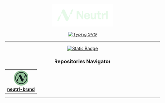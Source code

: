 <span align="center">
  <p align="center">
    <a href="https://neutrl.fi">
      <img alt="Neutrl" src="https://github.com/Neutrl-lab/neutrl-brand/blob/main/logo/png/neutrl-logo-light.png" width="200">
    </a>
  </p>

[![Typing SVG](https://readme-typing-svg.herokuapp.com?font=Host+Grotesk&weight=600&duration=3000&color=E6F9E8&center=true&vCenter=true&width=435&height=100&lines=The+next+generation+of+crypto+native+yield)](https://git.io/typing-svg)

---

[![Static Badge](https://img.shields.io/badge/Follow-Neutrl-D6E438?style=for-the-badge&logo=x&logoColor=0E191A&logoSize=auto&labelColor=D6E438&color=%23D6E438)](https://x.com/neutrl_labs)

<h3>
    Repositories Navigator
</h3>

<table align="center">
<tr>
 <th>
      <a href="https://github.com/Neutrl-lab/neutrl-brand/blob/main">
        <img src="https://github.com/Neutrl-lab/neutrl-brand/blob/main/tokens/png/NTRL.png" width="48">
        <br/>
        <b>neutrl-brand</b>
      </a>
    </th>
    </tr>
<table>

---

</span>

